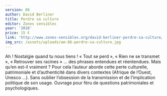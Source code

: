 ```yaml
---
version: 86
author: David Berliner
title: Perdre sa culture
editor: Zones sensibles
year: '2018'
price: 15 €
link: 'http://www.zones-sensibles.org/david-berliner-perdre-sa-culture/'
img_src: /assets/uploads/am-86-perdre-sa-culture.jpg
---
```

Ah ! Nostalgie quand tu nous tiens ! « Tout se perd », « Rien ne se transmet », « Retrouver ses racines » … des
 phrases entendues et réentendues. Mais qu’en est-il vraiment ? Pour cela l’auteur aborde cette perte culturelle, patrimoniale et d’authenticité dans divers contextes (Afrique de l’Ouest, Unesco …). Sans oublier l’obsession
 de la transmission et de l’implication politique de
 son usage. Ouvrage pour féru de questions patrimoniales
 et psychologiques.
